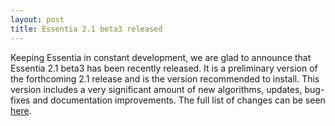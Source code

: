 ```yaml
---
layout: post
title: Essentia 2.1 beta3 released
---
```


Keeping Essentia in constant development, we are glad to announce that Essentia 2.1 beta3 has been recently released. It is a preliminary version of the forthcoming 2.1 release and is the version recommended to install. This version includes a very significant amount of new algorithms, updates, bug-fixes and documentation improvements. The full list of changes can be seen [here](https://github.com/MTG/essentia/releases).
